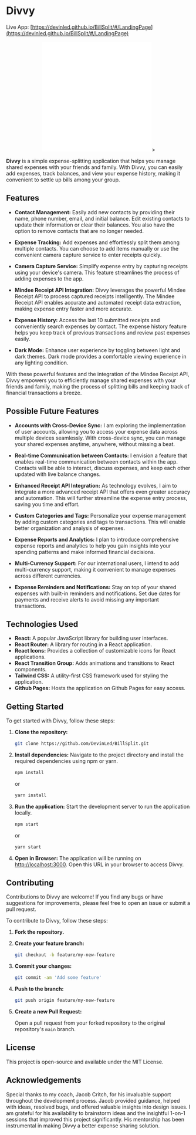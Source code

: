 # Divvy

Live App: [https://devinled.github.io/BillSplit/#/LandingPage](https://devinled.github.io/BillSplit/#/LandingPage)

<div align="center">
  <img src="/src/img/GitHubLogo.png" alt="Divvy Logo" width="300">>
</div>

**Divvy** is a simple expense-splitting application that helps you manage shared expenses with your friends and family. With Divvy, you can easily add expenses, track balances, and view your expense history, making it convenient to settle up bills among your group.

## Features

- **Contact Management:** Easily add new contacts by providing their name, phone number, email, and initial balance. Edit existing contacts to update their information or clear their balances. You also have the option to remove contacts that are no longer needed.

- **Expense Tracking:** Add expenses and effortlessly split them among multiple contacts. You can choose to add items manually or use the convenient camera capture service to enter receipts quickly.

- **Camera Capture Service:** Simplify expense entry by capturing receipts using your device's camera. This feature streamlines the process of adding expenses to the app.

- **Mindee Receipt API Integration:** Divvy leverages the powerful Mindee Receipt API to process captured receipts intelligently. The Mindee Receipt API enables accurate and automated receipt data extraction, making expense entry faster and more accurate.

- **Expense History:** Access the last 10 submitted receipts and conveniently search expenses by contact. The expense history feature helps you keep track of previous transactions and review past expenses easily.

- **Dark Mode:** Enhance user experience by toggling between light and dark themes. Dark mode provides a comfortable viewing experience in any lighting condition.

With these powerful features and the integration of the Mindee Receipt API, Divvy empowers you to efficiently manage shared expenses with your friends and family, making the process of splitting bills and keeping track of financial transactions a breeze.

## Possible Future Features

- **Accounts with Cross-Device Sync:** I am exploring the implementation of user accounts, allowing you to access your expense data across multiple devices seamlessly. With cross-device sync, you can manage your shared expenses anytime, anywhere, without missing a beat.

- **Real-time Communication between Contacts:** I envision a feature that enables real-time communication between contacts within the app. Contacts will be able to interact, discuss expenses, and keep each other updated with live balance changes.

- **Enhanced Receipt API Integration:** As technology evolves, I aim to integrate a more advanced receipt API that offers even greater accuracy and automation. This will further streamline the expense entry process, saving you time and effort.

- **Custom Categories and Tags:** Personalize your expense management by adding custom categories and tags to transactions. This will enable better organization and analysis of expenses.

- **Expense Reports and Analytics:** I plan to introduce comprehensive expense reports and analytics to help you gain insights into your spending patterns and make informed financial decisions.

- **Multi-Currency Support:** For our international users, I intend to add multi-currency support, making it convenient to manage expenses across different currencies.

- **Expense Reminders and Notifications:** Stay on top of your shared expenses with built-in reminders and notifications. Set due dates for payments and receive alerts to avoid missing any important transactions.

## Technologies Used

- **React:** A popular JavaScript library for building user interfaces.
- **React Router:** A library for routing in a React application.
- **React Icons:** Provides a collection of customizable icons for React applications.
- **React Transition Group:** Adds animations and transitions to React components.
- **Tailwind CSS:** A utility-first CSS framework used for styling the application.
- **Github Pages:** Hosts the application on Github Pages for easy access.

## Getting Started

To get started with Divvy, follow these steps:

1. **Clone the repository:**

    ```bash
    git clone https://github.com/DevinLed/BillSplit.git
    ```

2. **Install dependencies:** Navigate to the project directory and install the required dependencies using npm or yarn.

    ```bash
    npm install
    ```

    or

    ```bash
    yarn install
    ```

3. **Run the application:** Start the development server to run the application locally.

    ```bash
    npm start
    ```

    or

    ```bash
    yarn start
    ```

4. **Open in Browser:** The application will be running on [http://localhost:3000](http://localhost:3000). Open this URL in your browser to access Divvy.

## Contributing

Contributions to Divvy are welcome! If you find any bugs or have suggestions for improvements, please feel free to open an issue or submit a pull request.

To contribute to Divvy, follow these steps:

1. **Fork the repository.**

2. **Create your feature branch:** 

    ```bash
    git checkout -b feature/my-new-feature
    ```

3. **Commit your changes:** 

    ```bash
    git commit -am 'Add some feature'
    ```

4. **Push to the branch:** 

    ```bash
    git push origin feature/my-new-feature
    ```

5. **Create a new Pull Request:** 

    Open a pull request from your forked repository to the original repository's `main` branch.

## License

This project is open-source and available under the MIT License.

## Acknowledgements

Special thanks to my coach, Jacob Critch, for his invaluable support throughout the development process. Jacob provided guidance, helped with ideas, resolved bugs, and offered valuable insights into design issues. I am grateful for his availability to brainstorm ideas and the insightful 1-on-1 sessions that improved this project significantly. His mentorship has been instrumental in making Divvy a better expense sharing solution.
